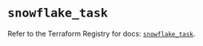 # `snowflake_task`

Refer to the Terraform Registry for docs: [`snowflake_task`](https://registry.terraform.io/providers/snowflakedb/snowflake/2.4.0/docs/resources/task).
